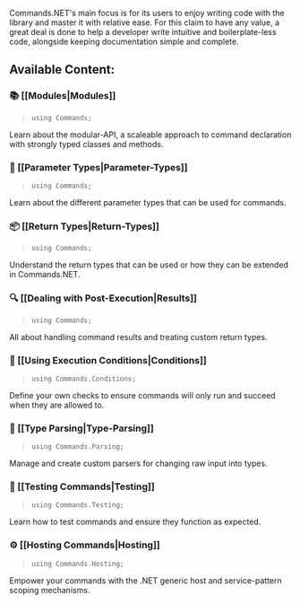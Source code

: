 Commands.NET's main focus is for its users to enjoy writing code with the library and master it with relative ease. 
For this claim to have any value, a great deal is done to help a developer write intuitive and boilerplate-less code, alongside keeping documentation simple and complete.

## Available Content:

### 📚 [[Modules|Modules]]

> `using Commands;`

Learn about the modular-API, a scaleable approach to command declaration with strongly typed classes and methods.

### 📝 [[Parameter Types|Parameter-Types]]

> `using Commands;`

Learn about the different parameter types that can be used for commands.

### 📦 [[Return Types|Return-Types]]

> `using Commands;`

Understand the return types that can be used or how they can be extended in Commands.NET.

### 🔍 [[Dealing with Post-Execution|Results]]

> `using Commands;`

All about handling command results and treating custom return types.

### 🛑 [[Using Execution Conditions|Conditions]]

> `using Commands.Conditions;`

Define your own checks to ensure commands will only run and succeed when they are allowed to.

### 📖 [[Type Parsing|Type-Parsing]]

> `using Commands.Parsing;`

Manage and create custom parsers for changing raw input into types.

### 🧪 [[Testing Commands|Testing]]

> `using Commands.Testing;`

Learn how to test commands and ensure they function as expected.

### ⚙️ [[Hosting Commands|Hosting]]

> `using Commands.Hosting;`

Empower your commands with the .NET generic host and service-pattern scoping mechanisms.